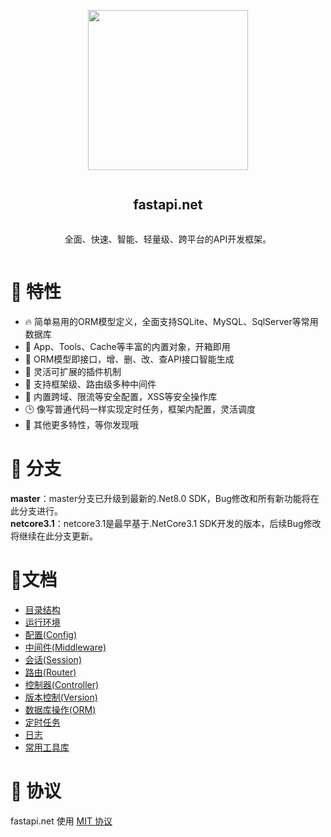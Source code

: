 <div align="center">
<article style="display: flex; flex-direction: column; align-items: center; justify-content: center;">
    <p align="center"><img width="256" src="http://res.dayuan.tech/images/fastapi.net.png" /></p>
    <h1 style="width: 100%; text-align: center;">fastapi.net</h1>
    <p>
        全面、快速、智能、轻量级、跨平台的API开发框架。
    </p>
</article>
</div>



# 🎉 特性

- :fire: 简单易用的ORM模型定义，全面支持SQLite、MySQL、SqlServer等常用数据库
- :tea: App、Tools、Cache等丰富的内置对象，开箱即用
- :rocket: ORM模型即接口，增、删、改、查API接口智能生成
- 👏 灵活可扩展的插件机制
- :nut_and_bolt: 支持框架级、路由级多种中间件
-  :vertical_traffic_light:  内置跨域、限流等安全配置，XSS等安全操作库
- :clock3: 像写普通代码一样实现定时任务，框架内配置，灵活调度
- :100: 其他更多特性，等你发现哦



# :twisted_rightwards_arrows: 分支

**master**：master分支已升级到最新的.Net8.0 SDK，Bug修改和所有新功能将在此分支进行。<br/>
**netcore3.1**：netcore3.1是最早基于.NetCore3.1 SDK开发的版本，后续Bug修改将继续在此分支更新。



# :memo:文档

- [目录结构](docs/structure.md)
- [运行环境](docs/env.md)
- [配置(Config)](docs/config.md)
- [中间件(Middleware)](docs/middleware.md)
- [会话(Session)](docs/session.md)
- [路由(Router)](docs/router.md)
- [控制器(Controller)](docs/controller.md)
- [版本控制(Version)](docs/version.md)
- [数据库操作(ORM)](https://github.com/softwaiter/netcoreORM/blob/master/README.md)
- [定时任务](docs/schedule.md)
- [日志](docs/logging.md)
- [常用工具库](https://github.com/softwaiter/netcoreTools/blob/master/README.md)

# 🎈 协议

fastapi.net 使用 [MIT 协议](https://github.com/softwaiter/fastapi.net/blob/master/LICENSE)

